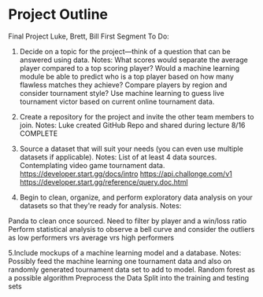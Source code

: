 # Project Outline

Final Project
Luke, Brett, Bill
First Segment To Do:

1. Decide on a topic for the project—think of a question that can be answered using data.
Notes:
What scores would separate the average player compared to a top scoring player?
Would a machine learning module be able to predict who is a top player based on how many flawless matches they achieve? 
Compare players by region and consider tournament style? 
Use machine learning to guess live tournament victor based on current online tournament data. 

2. Create a repository for the project and invite the other team members to join.
Notes: Luke created GitHub Repo and shared during lecture 8/16
COMPLETE

3. Source a dataset that will suit your needs (you can even use multiple datasets if applicable).
Notes:
List of at least 4 data sources. Contemplating video game tournament data. 
https://developer.start.gg/docs/intro
https://api.challonge.com/v1
https://developer.start.gg/reference/query.doc.html

4. Begin to clean, organize, and perform exploratory data analysis on your datasets so that they're ready for analysis.
Notes:

Panda to clean once sourced. 
Need to filter by player and a win/loss ratio
Perform statistical analysis to observe a bell curve and consider the outliers as low performers vrs average vrs high performers

5.Include mockups of a machine learning model and a database.
Notes:
Possibly feed the machine learning one tournament data and also on randomly generated tournament data set to add to model. 
Random forest as a possible algorithm
Preprocess the Data
Split into the training and testing sets